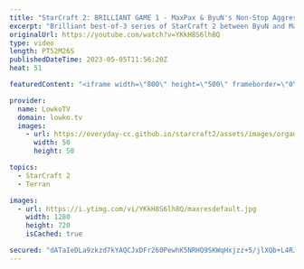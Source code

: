 ```yaml
---
title: "StarCraft 2: BRILLIANT GAME 1 - MaxPax & ByuN's Non-Stop Aggression! (Best-of-3)"
excerpt: "Brilliant best-of-3 series of StarCraft 2 between ByuN and MaxPax, where both players decide to play as aggressively as possible. In this Terran versus Protoss neither player sits back and macros up, instead we get non-stop action throughout the series. Support my work: https://patreon.com/lowkotv Lowko"
originalUrl: https://youtube.com/watch?v=YKkH8S6lh8Q
type: video
length: PT52M26S
publishedDateTime: 2023-05-05T11:56:20Z
heat: 51

featuredContent: "<iframe width=\"800\" height=\"500\" frameborder=\"0\" src=\"https://www.youtube.com/embed/YKkH8S6lh8Q\" allow=\"accelerometer; autoplay; encrypted-media; gyroscope; picture-in-picture\" allowfullscreen></iframe>"

provider:
  name: LowkoTV
  domain: lowko.tv
  images:
    - url: https://everyday-cc.github.io/starcraft2/assets/images/organizations/lowko.tv-50x50.jpg
      width: 50
      height: 50

topics:
  - StarCraft 2
  - Terran

images:
  - url: https://i.ytimg.com/vi/YKkH8S6lh8Q/maxresdefault.jpg
    width: 1280
    height: 720
    isCached: true

secured: "dATaIeDLa9zkzd7kYAQCJxDFr260PewhK5NRHQ9SKWqHxjzz+5/jlXQb+L4RJm1rdTeMWIPHgUXvmnzeRiAh4MZ5bzlxME7Mt461XrG3F7re547wNTKbpQKyEhIzBisjo5LKgBEohxV/lNKyzCOwVAAulPtJkve+5BC70JQav/8Ay8f7wfHFf8tAqB/LVhsl67rg1rl812SMiMtizi3uqL+wrrgdoSwo2LzkEZ1gkaVpR8PEr2RZB1Crwfg2lqRvn6jjIP/KEaJSrtiaorqzDh7V+6Iag2NDdQvqJgqCP7LLsCcFMcOBJk1t3Ov6laMIdtdpsLbSjXtG49YR4rpY0pQAcXZ0A0jaLQBFlfUS8AecG9LN2oQvUk3EC6uB19EhgaKGcDJUIBNNM1aUZfXetOoPlsxyL8qs4S0hZwM9BAc=;GnGCE3PaR792F7SiOIpOsg=="
---
```


